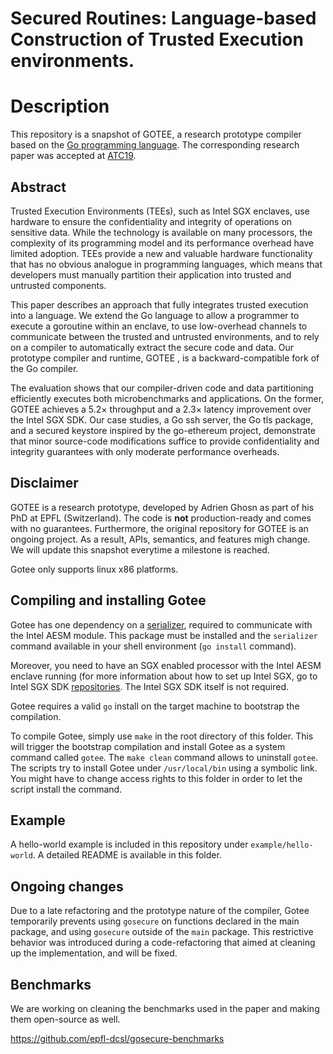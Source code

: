 # Secured Routines: Language-based Construction of Trusted Execution environments.

# Description

This repository is a snapshot of GOTEE, a research prototype compiler based on the [Go programming language](https://github.com/golang/go).
The corresponding research paper was accepted at [ATC19](https://www.usenix.org/conference/atc19).

## Abstract

Trusted Execution Environments (TEEs), such as Intel SGX enclaves, use hardware to ensure the confidentiality and integrity of operations on sensitive data. While the technology is available on many processors, the complexity of its programming model and its performance overhead have limited adoption. TEEs provide a new and valuable hardware functionality that has no obvious analogue in programming languages, which means that developers must manually partition their application into trusted and untrusted components.

This paper describes an approach that fully integrates trusted execution into a language. We extend the Go language to allow a programmer to execute a goroutine within an enclave, to use low-overhead channels to communicate between the trusted and untrusted environments, and to rely on a compiler to automatically extract the secure code and data.
Our prototype compiler and runtime, GOTEE , is a backward-compatible fork of the Go compiler.

The evaluation shows that our compiler-driven code and data partitioning efficiently executes both microbenchmarks
and applications. On the former, GOTEE achieves a 5.2× throughput and a 2.3× latency improvement over the Intel
SGX SDK. Our case studies, a Go ssh server, the Go tls package, and a secured keystore inspired by the go-ethereum
project, demonstrate that minor source-code modifications suffice to provide confidentiality and integrity guarantees with
only moderate performance overheads.

## Disclaimer

GOTEE is a research prototype, developed by Adrien Ghosn as part of his PhD at EPFL (Switzerland).
The code is **not** production-ready and comes with no guarantees. 
Furthermore, the original repository for GOTEE is an ongoing project.
As a result, APIs, semantics, and features migh change.
We will update this snapshot everytime a milestone is reached.

Gotee only supports linux x86 platforms.

## Compiling and installing Gotee

Gotee has one dependency on a [serializer](https://github.com/aghosn/serializer), required to communicate with the Intel AESM module. This package must be installed and the `serializer` command available in your shell environment (`go install` command).

Moreover, you need to have an SGX enabled processor with the Intel AESM enclave running (for more information about how to set up Intel SGX, go to Intel SGX SDK [repositories](https://github.com/intel/linux-sgx]).
The Intel SGX SDK itself is not required.

Gotee requires a valid `go` install on the target machine to bootstrap the compilation.

To compile Gotee, simply use `make` in the root directory of this folder.
This will trigger the bootstrap compilation and install Gotee as a system command called `gotee`.
The `make clean` command allows to uninstall `gotee`.
The scripts try to install Gotee under `/usr/local/bin` using a symbolic link.
You might have to change access rights to this folder in order to let the script install the command.


## Example

A hello-world example is included in this repository under `example/hello-world`.
A detailed README is available in this folder.

## Ongoing changes

Due to a late refactoring and the prototype nature of the compiler, Gotee temporarily prevents using `gosecure` on functions declared in the main package, and using `gosecure` outside of the `main` package.
This restrictive behavior was introduced during a code-refactoring that aimed at cleaning up the implementation, and will be fixed.

## Benchmarks

We are working on cleaning the benchmarks used in the paper and making them open-source as well.

https://github.com/epfl-dcsl/gosecure-benchmarks


